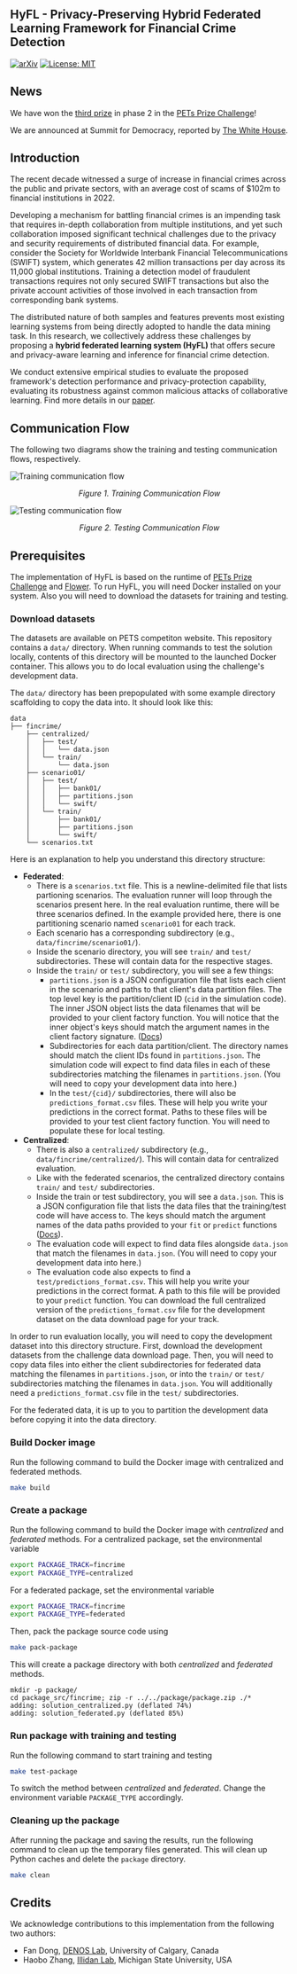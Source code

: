 
## HyFL - Privacy-Preserving Hybrid Federated Learning Framework for Financial Crime Detection

[![arXiv](https://img.shields.io/badge/arXiv-2302.03654-b31b1b.svg)](https://arxiv.org/abs/2302.03654) [![License: MIT](https://img.shields.io/badge/License-MIT-yellow.svg)](https://opensource.org/licenses/MIT)

## News

We have won the [third prize](https://drivendata.co/blog/federated-learning-pets-prize-winners-phases-2-3#illidan-lab) in phase 2 in the [PETs Prize Challenge](https://drivendata.co/blog/federated-learning-pets-prize-winners-phases-2-3)!

We are announced at Summit for Democracy, reported by [The White House](https://www.whitehouse.gov/ostp/news-updates/2023/03/31/us-uk-annouce-winners-innovation-pets-democratic-values/).

## Introduction

The recent decade witnessed a surge of increase in financial crimes across the public and private sectors, with an average cost of scams of \$102m to financial institutions in 2022. 

Developing a mechanism for battling financial crimes is an impending task that requires in-depth collaboration from multiple institutions, and yet such collaboration imposed significant technical challenges due to the privacy and security requirements of distributed financial data. 
For example, consider the Society for Worldwide Interbank Financial Telecommunications (SWIFT) system, which generates 42 million transactions per day across its 11,000 global institutions. Training a detection model of fraudulent transactions requires not only secured SWIFT transactions but also the private account activities of those involved in each transaction from corresponding bank systems. 

The distributed nature of both samples and features prevents  most existing learning systems from being directly adopted to handle the data mining task. 
In this research, we collectively address these challenges by proposing a **hybrid federated learning system (HyFL)** that offers secure and privacy-aware learning and inference for financial crime detection.  

We conduct extensive empirical studies to evaluate the proposed framework's detection performance and privacy-protection capability, evaluating its robustness against common malicious attacks of collaborative learning.
Find more details in our [paper](https://arxiv.org/abs/2302.03654).

## Communication Flow

The following two diagrams show the training and testing communication flows, respectively.

![Training communication flow](docs/figs/training_flow.png)
<div align="center"><em>Figure 1. Training Communication Flow</em></div>


![Testing communication flow](docs/figs/testing_flow.png)
<div align="center"><em>Figure 2. Testing Communication Flow</em></div>


## Prerequisites
The implementation of HyFL is based on the runtime of [PETs Prize Challenge](https://github.com/drivendataorg/pets-prize-challenge-runtime) and [Flower](https://flower.dev/). To run HyFL, you will need Docker installed on your system. Also you will need to download the datasets for training and testing.

### Download  datasets
The datasets are available on PETS competiton website. This repository contains a `data/` directory. When running commands to test the solution locally, contents of this directory will be mounted to the launched Docker container. This allows you to do local evaluation using the challenge's development data.

The `data/` directory has been prepopulated with some example directory scaffolding to copy the data into. It should look like this:

```text
data
├── fincrime/
    ├── centralized/
    │   ├── test/
    │   │   └── data.json
    │   └── train/
    │       └── data.json
    ├── scenario01/
    │   ├── test/
    │   │   ├── bank01/
    │   │   ├── partitions.json
    │   │   └── swift/
    │   └── train/
    │       ├── bank01/
    │       ├── partitions.json
    │       └── swift/
    └── scenarios.txt
```

Here is an explanation to help you understand this directory structure:

- **Federated**:
    - There is a `scenarios.txt` file. This is a newline-delimited file that lists partioning scenarios. The evaluation runner will loop through the scenarios present here. In the real evaluation runtime, there will be three scenarios defined. In the example provided here, there is one partitioning scenario named `scenario01` for each track.
    - Each scenario has a corresponding subdirectory (e.g., `data/fincrime/scenario01/`).
    - Inside the scenario directory, you will see `train/` and `test/` subdirectories. These will contain data for the respective stages.
    - Inside the `train/` or `test/` subdirectory, you will see a few things:
        - `partitions.json` is a JSON configuration file that lists each client in the scenario and paths to that client's data partition files. The top level key is the partition/client ID (`cid` in the simulation code). The inner JSON object lists the data filenames that will be provided to your client factory function. You will notice that the inner object's keys should match the argument names in the client factory signature. ([Docs](https://www.drivendata.org/competitions/105/nist-federated-learning-2-financial-crime-federated/page/587/#training))
        - Subdirectories for each data partition/client. The directory names should match the client IDs found in `partitions.json`. The simulation code will expect to find data files in each of these subdirectories matching the filenames in `partitions.json`. (You will need to copy your development data into here.)
        - In the `test/{cid}/` subdirectories, there will also be `predictions_format.csv` files. These will help you write your predictions in the correct format. Paths to these files will be provided to your test client factory function. You will need to populate these for local testing. 
- **Centralized**:
    - There is also a `centralized/` subdirectory (e.g., `data/fincrime/centralized/`). This will contain data for centralized evaluation.
    - Like with the federated scenarios, the centralized directory contains `train/` and `test/` subdirectories.
    - Inside the train or test subdirectory, you will see a `data.json`. This is a JSON configuration file that lists the data files that the training/test code will have access to. The keys should match the argument names of the data paths provided to your `fit` or `predict` functions ([Docs](https://www.drivendata.org/competitions/105/nist-federated-learning-2-financial-crime-federated/page/588/#training)).
    - The evaluation code will expect to find data files alongside `data.json` that match the filenames in `data.json`. (You will need to copy your development data into here.)
    - The evaluation code also expects to find a `test/predictions_format.csv`. This will help you write your predictions in the correct format. A path to this file will be provided to your `predict` function. You can download the full centralized version of the `predictions_format.csv` file for the development dataset on the data download page for your track.

In order to run evaluation locally, you will need to copy the development dataset into this directory structure. First, download the development datasets from the challenge data download page. Then, you will need to copy data files into either the client subdirectories for federated data matching the filenames in `partitions.json`, or into the `train/` or `test/` subdirectories matching the filenames in `data.json`. You will additionally need a `predictions_format.csv` file in the `test/` subdirectories.

For the federated data, it is up to you to partition the development data before copying it into the data directory.

### Build Docker image
Run the following command to build the Docker image with centralized and federated methods.
```bash
make build
```

### Create a package 
Run the following command to build the Docker image with _centralized_ and _federated_ methods. For a centralized package, set the environmental variable
```bash
export PACKAGE_TRACK=fincrime
export PACKAGE_TYPE=centralized
```
For a federated package, set the environmental variable
```bash
export PACKAGE_TRACK=fincrime
export PACKAGE_TYPE=federated
```
Then, pack the package source code using
```bash
make pack-package
```
This will create a package directory with both _centralized_ and _federated_ methods.
```
mkdir -p package/
cd package_src/fincrime; zip -r ../../package/package.zip ./*
adding: solution_centralized.py (deflated 74%)
adding: solution_federated.py (deflated 85%)
```

### Run package with training and testing
Run the following command to start training and testing
```bash
make test-package
```
To switch the method between _centralized_ and _federated_. Change the environment variable `PACKAGE_TYPE` accordingly.

### Cleaning up the package
After running the package and saving the results, run the following command to clean up the temporary files generated. This will clean up Python caches and delete the `package` directory.
```bash
make clean
```

## Credits

We acknowledge contributions to this implementation from the following two authors:
* Fan Dong, [DENOS Lab](https://denoslab.com/), University of Calgary, Canada
* Haobo Zhang, [Illidan Lab](https://illidanlab.github.io/), Michigan State University, USA
